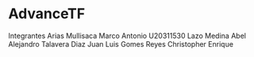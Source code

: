 # AdvanceTF
Integrantes 
Arias Mullisaca Marco Antonio U20311530
Lazo Medina Abel Alejandro
Talavera Diaz Juan Luis
Gomes Reyes Christopher Enrique

